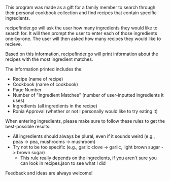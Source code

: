 This program was made as a gift for a family member to search through their personal cookbook collection and find recipes that contain specific ingredients.

recipefinder.go will ask the user how many ingredients they would like to search for. It will then prompt the user to enter each of those ingredients one-by-one. The user will then asked how many recipes they would like to recieve. 

Based on this information, recipefinder.go will print information about the recipes with the most ingredient matches. 

The information printed includes the:
- Recipe (name of recipe)
- Cookbook (name of cookbook)
- Page Number
- Number of "Ingredient Matches" (number of user-inputted ingredients it uses)
- Ingredients (all ingredients in the recipe)
- Ronia Approval (whether or not I personally would like to try eating it)

When entering ingredients, please make sure to follow these rules to get the best-possible results:
- All ingredients should always be plural, even if it sounds weird (e.g., peas -> pea, mushrooms -> mushroom)
- Try not to be too specific (e.g., garlic clove -> garlic, light brown sugar -> brown sugar)
    - This rule really depends on the ingredients, if you aren't sure you can look in recipes.json to see what I did

Feedback and ideas are always welcome!